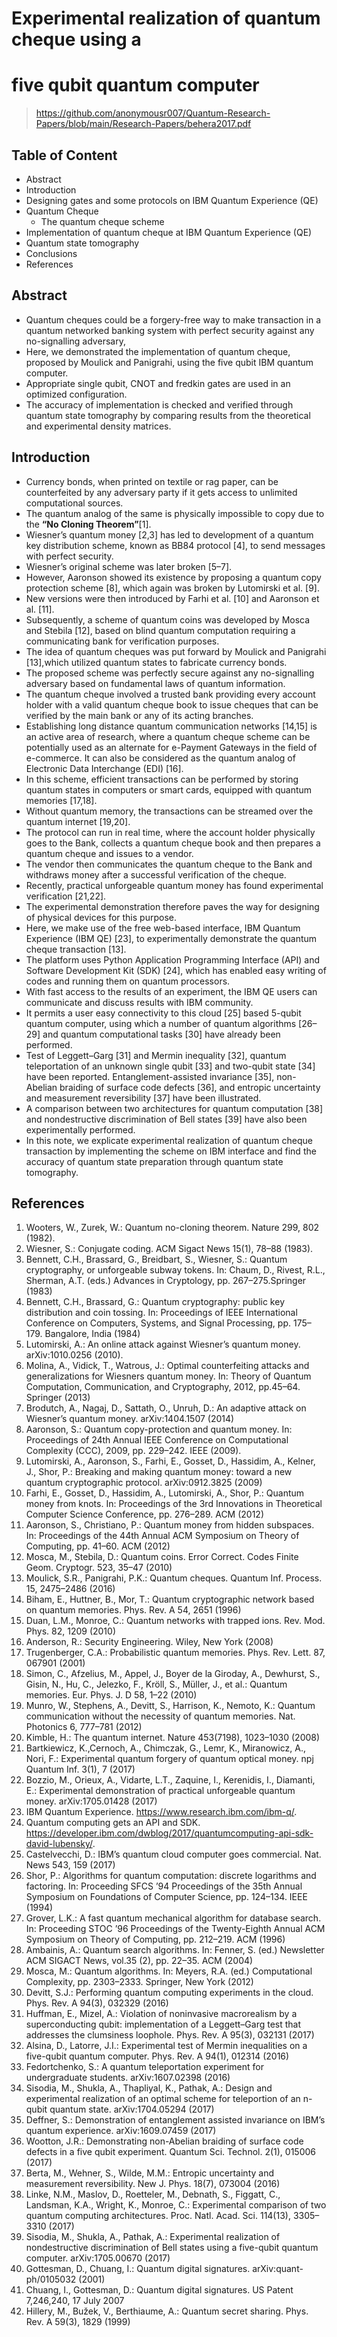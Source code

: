 # Experimental realization of quantum cheque using a 
# five qubit quantum computer

> https://github.com/anonymousr007/Quantum-Research-Papers/blob/main/Research-Papers/behera2017.pdf

## Table of Content

* Abstract
* Introduction
* Designing gates and some protocols on IBM Quantum Experience (QE)
* Quantum Cheque
  * The quantum cheque scheme
* Implementation of quantum cheque at IBM Quantum Experience (QE)
* Quantum state tomography
* Conclusions
* References

## Abstract

* Quantum cheques could be a forgery-free way to make transaction in a quantum networked banking system with perfect security against any no-signalling adversary,
* Here, we demonstrated the implementation of quantum cheque, proposed by Moulick and Panigrahi, using the five qubit IBM quantum computer.
* Appropriate single qubit, CNOT and fredkin gates are used in an optimized configuration.
* The accuracy of implementation is checked  and verified through quantum state tomography by comparing results from the theoretical and experimental density matrices.

## Introduction

* Currency bonds, when printed on textile or rag paper, can be counterfeited by any adversary party if it gets access to unlimited computational sources. 
* The quantum analog of the same is physically impossible to copy due to the **“No Cloning Theorem”**[1].
* Wiesner’s quantum money [2,3] has led to development of a quantum key distribution scheme, known as BB84 protocol [4], to send messages with perfect security.
* Wiesner’s original scheme was later broken [5–7].
* However, Aaronson showed its existence by proposing a quantum copy protection scheme [8], which again was broken by Lutomirski et al. [9].
* New versions were then introduced by Farhi et al. [10] and Aaronson et al. [11].
* Subsequently, a scheme of quantum coins was developed by Mosca and Stebila [12], based on blind quantum computation requiring a communicating bank for verification purposes.
* The idea of quantum cheques was put forward by Moulick and Panigrahi [13],which utilized quantum states to fabricate currency bonds.
* The proposed scheme was perfectly secure against any no-signalling adversary based on fundamental laws of quantum information.
* The quantum cheque involved a trusted bank providing every account holder with a valid quantum cheque book to issue cheques that can be verified by the main bank or any of its acting branches.
* Establishing long distance quantum communication networks [14,15] is an active area of research, where a quantum cheque scheme can be potentially used as an alternate for e-Payment Gateways in the field of e-commerce. It can also be considered as the quantum analog of Electronic Data Interchange (EDI) [16].
* In this scheme, efficient transactions can be performed by storing quantum states in computers or smart cards, equipped with quantum memories [17,18].
* Without quantum memory, the transactions can be streamed over the quantum internet [19,20].
* The protocol can run in real time, where the account holder physically goes to the Bank, collects a quantum cheque book and then prepares a quantum cheque and issues to a vendor.
* The vendor then communicates the quantum cheque to the Bank and withdraws money after a successful verification of the cheque.
* Recently, practical unforgeable quantum money has found experimental verification [21,22]. 
* The experimental demonstration therefore paves the way for designing of physical devices for this purpose.
* Here, we make use of the free web-based interface, IBM Quantum Experience (IBM QE) [23], to experimentally demonstrate the quantum cheque transaction [13].
* The platform uses Python Application Programming Interface (API) and Software Development Kit (SDK) [24], which has enabled easy writing of codes and running them
on quantum processors.
* With fast access to the results of an experiment, the IBM QE users can communicate and discuss results with IBM community.
* It permits a user easy connectivity to this cloud [25] based 5-qubit quantum computer, using which a number of quantum algorithms [26–29] and quantum computational tasks [30] have already been performed. 
* Test of Leggett–Garg [31] and Mermin inequality [32], quantum teleportation of an unknown single qubit [33] and two-qubit state [34] have been reported. Entanglement-assisted invariance [35], non-Abelian braiding of surface code defects [36], and entropic uncertainty and measurement reversibility [37] have been
illustrated.
* A comparison between two architectures for quantum computation [38] and nondestructive discrimination of Bell states [39] have also been experimentally
performed.
* In this note, we explicate experimental realization of quantum cheque transaction by implementing the scheme on IBM interface and find the accuracy of
quantum state preparation through quantum state tomography.

## References

1. Wooters, W., Zurek, W.: Quantum no-cloning theorem. Nature 299, 802 (1982).
2. Wiesner, S.: Conjugate coding. ACM Sigact News 15(1), 78–88 (1983).
3. Bennett, C.H., Brassard, G., Breidbart, S., Wiesner, S.: Quantum cryptography, or unforgeable subway tokens. In: Chaum, D., Rivest, R.L., Sherman, A.T. (eds.) Advances in Cryptology, pp. 267–275.Springer (1983)
4. Bennett, C.H., Brassard, G.: Quantum cryptography: public key distribution and coin tossing. In: Proceedings of IEEE International Conference on Computers, Systems, and Signal Processing, pp. 175–179. Bangalore, India (1984)
5. Lutomirski, A.: An online attack against Wiesner’s quantum money. arXiv:1010.0256 (2010).
6. Molina, A., Vidick, T., Watrous, J.: Optimal counterfeiting attacks and generalizations for Wiesners quantum money. In: Theory of Quantum Computation, Communication, and Cryptography, 2012, pp.45–64. Springer (2013)
7. Brodutch, A., Nagaj, D., Sattath, O., Unruh, D.: An adaptive attack on Wiesner’s quantum money. arXiv:1404.1507 (2014)
8. Aaronson, S.: Quantum copy-protection and quantum money. In: Proceedings of 24th Annual IEEE Conference on Computational Complexity (CCC), 2009, pp. 229–242. IEEE (2009).
9. Lutomirski, A., Aaronson, S., Farhi, E., Gosset, D., Hassidim, A., Kelner, J., Shor, P.: Breaking and making quantum money: toward a new quantum cryptographic protocol. arXiv:0912.3825 (2009)
10. Farhi, E., Gosset, D., Hassidim, A., Lutomirski, A., Shor, P.: Quantum money from knots. In: Proceedings of the 3rd Innovations in Theoretical Computer Science Conference, pp. 276–289. ACM (2012)
11. Aaronson, S., Christiano, P.: Quantum money from hidden subspaces. In: Proceedings of the 44th Annual ACM Symposium on Theory of Computing, pp. 41–60. ACM (2012)
12. Mosca, M., Stebila, D.: Quantum coins. Error Correct. Codes Finite Geom. Cryptogr. 523, 35–47 (2010)
13. Moulick, S.R., Panigrahi, P.K.: Quantum cheques. Quantum Inf. Process. 15, 2475–2486 (2016)
14. Biham, E., Huttner, B., Mor, T.: Quantum cryptographic network based on quantum memories. Phys. Rev. A 54, 2651 (1996)
15. Duan, L.M., Monroe, C.: Quantum networks with trapped ions. Rev. Mod. Phys. 82, 1209 (2010)
16. Anderson, R.: Security Engineering. Wiley, New York (2008)
17. Trugenberger, C.A.: Probabilistic quantum memories. Phys. Rev. Lett. 87, 067901 (2001)
18. Simon, C., Afzelius, M., Appel, J., Boyer de la Giroday, A., Dewhurst, S., Gisin, N., Hu, C., Jelezko, F., Kröll, S., Müller, J., et al.: Quantum memories. Eur. Phys. J. D 58, 1–22 (2010)
19. Munro, W., Stephens, A., Devitt, S., Harrison, K., Nemoto, K.: Quantum communication without the necessity of quantum memories. Nat. Photonics 6, 777–781 (2012)
20. Kimble, H.: The quantum internet. Nature 453(7198), 1023–1030 (2008)
21. Bartkiewicz, K.,Cernoch, A., Chimczak, G., Lemr, K., Miranowicz, A., Nori, F.: Experimental quantum forgery of quantum optical money. npj Quantum Inf. 3(1), 7 (2017)
22. Bozzio, M., Orieux, A., Vidarte, L.T., Zaquine, I., Kerenidis, I., Diamanti, E.: Experimental demonstration of practical unforgeable quantum money. arXiv:1705.01428 (2017)
23. IBM Quantum Experience. https://www.research.ibm.com/ibm-q/.
24. Quantum computing gets an API and SDK. https://developer.ibm.com/dwblog/2017/quantumcomputing-api-sdk-david-lubensky/.
25. Castelvecchi, D.: IBM’s quantum cloud computer goes commercial. Nat. News 543, 159 (2017)
26. Shor, P.: Algorithms for quantum computation: discrete logarithms and factoring. In: Proceeding SFCS ’94 Proceedings of the 35th Annual Symposium on Foundations of Computer Science, pp. 124–134. IEEE (1994)
27. Grover, L.K.: A fast quantum mechanical algorithm for database search. In: Proceeding STOC ’96 Proceedings of the Twenty-Eighth Annual ACM Symposium on Theory of Computing, pp. 212–219. ACM (1996)
28. Ambainis, A.: Quantum search algorithms. In: Fenner, S. (ed.) Newsletter ACM SIGACT News, vol.35 (2), pp. 22–35. ACM (2004)
29. Mosca, M.: Quantum algorithms. In: Meyers, R.A. (ed.) Computational Complexity, pp. 2303–2333. Springer, New York (2012)
30. Devitt, S.J.: Performing quantum computing experiments in the cloud. Phys. Rev. A 94(3), 032329 (2016)
31. Huffman, E., Mizel, A.: Violation of noninvasive macrorealism by a superconducting qubit: implementation of a Leggett–Garg test that addresses the clumsiness loophole. Phys. Rev. A 95(3), 032131 (2017)
32. Alsina, D., Latorre, J.I.: Experimental test of Mermin inequalities on a five-qubit quantum computer. Phys. Rev. A 94(1), 012314 (2016)
33. Fedortchenko, S.: A quantum teleportation experiment for undergraduate students. arXiv:1607.02398 (2016)
34. Sisodia, M., Shukla, A., Thapliyal, K., Pathak, A.: Design and experimental realization of an optimal scheme for teleportion of an n-qubit quantum state. arXiv:1704.05294 (2017)
35. Deffner, S.: Demonstration of entanglement assisted invariance on IBM’s quantum experience. arXiv:1609.07459 (2017)
36. Wootton, J.R.: Demonstrating non-Abelian braiding of surface code defects in a five qubit experiment. Quantum Sci. Technol. 2(1), 015006 (2017)
37. Berta, M., Wehner, S., Wilde, M.M.: Entropic uncertainty and measurement reversibility. New J. Phys. 18(7), 073004 (2016)
38. Linke, N.M., Maslov, D., Roetteler, M., Debnath, S., Figgatt, C., Landsman, K.A., Wright, K., Monroe, C.: Experimental comparison of two quantum computing architectures. Proc. Natl. Acad. Sci. 114(13), 3305–3310 (2017)
39. Sisodia, M., Shukla, A., Pathak, A.: Experimental realization of nondestructive discrimination of Bell states using a five-qubit quantum computer. arXiv:1705.00670 (2017)
40. Gottesman, D., Chuang, I.: Quantum digital signatures. arXiv:quant-ph/0105032 (2001)
41. Chuang, I., Gottesman, D.: Quantum digital signatures. US Patent 7,246,240, 17 July 2007
42. Hillery, M., Bužek, V., Berthiaume, A.: Quantum secret sharing. Phys. Rev. A 59(3), 1829 (1999)
